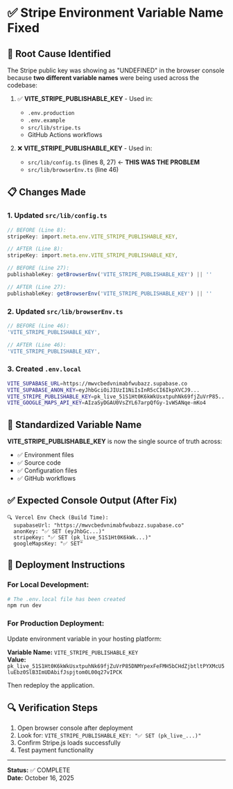 # ✅ Stripe Environment Variable Name Fixed

## 🎯 Root Cause Identified
The Stripe public key was showing as "UNDEFINED" in the browser console because **two different variable names** were being used across the codebase:

1. ✅ **VITE_STRIPE_PUBLISHABLE_KEY** - Used in:
   - `.env.production`
   - `.env.example`
   - `src/lib/stripe.ts`
   - GitHub Actions workflows

2. ❌ **VITE_STRIPE_PUBLISHABLE_KEY** - Used in:
   - `src/lib/config.ts` (lines 8, 27) ← **THIS WAS THE PROBLEM**
   - `src/lib/browserEnv.ts` (line 46)

## 📋 Changes Made

### 1. Updated `src/lib/config.ts`
```typescript
// BEFORE (Line 8):
stripeKey: import.meta.env.VITE_STRIPE_PUBLISHABLE_KEY,

// AFTER (Line 8):
stripeKey: import.meta.env.VITE_STRIPE_PUBLISHABLE_KEY,

// BEFORE (Line 27):
publishableKey: getBrowserEnv('VITE_STRIPE_PUBLISHABLE_KEY') || ''

// AFTER (Line 27):
publishableKey: getBrowserEnv('VITE_STRIPE_PUBLISHABLE_KEY') || ''
```

### 2. Updated `src/lib/browserEnv.ts`
```typescript
// BEFORE (Line 46):
'VITE_STRIPE_PUBLISHABLE_KEY',

// AFTER (Line 46):
'VITE_STRIPE_PUBLISHABLE_KEY',
```

### 3. Created `.env.local`
```bash
VITE_SUPABASE_URL=https://mwvcbedvnimabfwubazz.supabase.co
VITE_SUPABASE_ANON_KEY=eyJhbGciOiJIUzI1NiIsInR5cCI6IkpXVCJ9...
VITE_STRIPE_PUBLISHABLE_KEY=pk_live_51S1Ht0K6kWkUsxtpuhNk69fjZuVrP85...
VITE_GOOGLE_MAPS_API_KEY=AIzaSyDGAU0VsZYL67arpQfGy-1vWSANqe-mKo4
```

## 🔑 Standardized Variable Name
**VITE_STRIPE_PUBLISHABLE_KEY** is now the single source of truth across:
- ✅ Environment files
- ✅ Source code
- ✅ Configuration files
- ✅ GitHub workflows

## ✅ Expected Console Output (After Fix)
```
🔍 Vercel Env Check (Build Time):
  supabaseUrl: "https://mwvcbedvnimabfwubazz.supabase.co"
  anonKey: "✅ SET (eyJhbGc...)"
  stripeKey: "✅ SET (pk_live_51S1Ht0K6kWk...)"
  googleMapsKey: "✅ SET"
```

## 🚀 Deployment Instructions

### For Local Development:
```bash
# The .env.local file has been created
npm run dev
```

### For Production Deployment:
Update environment variable in your hosting platform:

**Variable Name:** `VITE_STRIPE_PUBLISHABLE_KEY`  
**Value:** `pk_live_51S1Ht0K6kWkUsxtpuhNk69fjZuVrP85DNMYpexFeFMH5bCHdZjbtltPYXMcU5luEbz0SlB3ImUDAbifJspjtom0L00q27vIPCK`

Then redeploy the application.

## 🔍 Verification Steps
1. Open browser console after deployment
2. Look for: `VITE_STRIPE_PUBLISHABLE_KEY: "✅ SET (pk_live_...)"`
3. Confirm Stripe.js loads successfully
4. Test payment functionality

---
**Status:** ✅ COMPLETE  
**Date:** October 16, 2025
